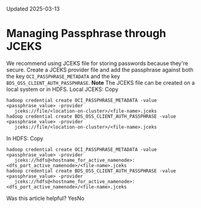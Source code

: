 Updated 2025-03-13
# Managing Passphrase through JCEKS
We recommend using JCEKS file for storing passwords because they're secure. 
Create a JCEKS provider file and add the passphrase against both the key `OCI_PASSPHRASE_METADATA` and the key `BDS_OSS_CLIENT_AUTH_PASSPHRASE`.
**Note** The JCEKS file can be created on a local system or in HDFS.
Local JCEKS:
Copy
```
hadoop credential create OCI_PASSPHRASE_METADATA -value <passphrase_value> -provider 
   jceks://file/<location-on-cluster>/<file-name>.jceks
hadoop credential create BDS_OSS_CLIENT_AUTH_PASSPHRASE -value <passphrase_value> -provider 
   jceks://file/<location-on-cluster>/<file-name>.jceks
```

In HDFS:
Copy
```
hadoop credential create OCI_PASSPHRASE_METADATA -value <passphrase_value> -provider 
   jceks://hdfs@<hostname_for_active_namenode>:<dfs_port_active_namenode>/<file-name>.jceks
hadoop credential create BDS_OSS_CLIENT_AUTH_PASSPHRASE -value <passphrase_value> -provider 
   jceks://hdfs@<hostname_for_active_namenode>:<dfs_port_active_namenode>/<file-name>.jceks
```

Was this article helpful?
YesNo

